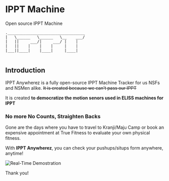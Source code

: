 # IPPT Machine
Open source IPPT Machine

```
.__________________________________
|   \______   \______   \__    ___/
|   ||     ___/|     ___/ |    |   
|   ||    |    |    |     |    |   
|___||____|    |____|     |____|   
                                                                                                                                                                                            
```
## Introduction
IPPT Anywherez is a fully open-source IPPT Machine Tracker for us NSFs and NSMen alike. ~~It is created because we can't pass our IPPT~~ 

It is created **to democratize the motion senors used in ELISS machines for IPPT**

### No more No Counts, Straighten Backs
Gone are the days where you have to travel to Kranji/Maju Camp or book an expensive appointment at True Fitness to evaluate your own physical fitness. 

With **IPPT Anywherez**, you can check your pushups/situps form anywhere, anytime! 

![Real-Time Demostration](https://github.com/btjm123/ippt-machine/blob/master/output.gif)


Thank you!





